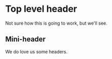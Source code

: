 Top level header
================

Not sure how this is going to work, but we'll see.

Mini-header
-----------

We do love us some headers.
